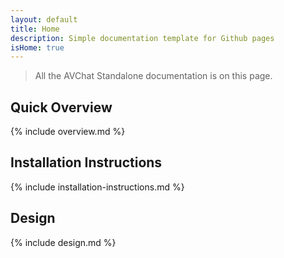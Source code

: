 ```yaml
---
layout: default
title: Home
description: Simple documentation template for Github pages
isHome: true
---
```


> All the AVChat Standalone documentation is on this page.

<section class="bs-docs-section" markdown="1">
  <h1 id="overview" class="page-header">Quick Overview</h1>
    {% include overview.md %}
</section>

<section class="bs-docs-section" markdown="1">
  <h1 id="installation-instructions" class="page-header">Installation Instructions</h1>
    {% include installation-instructions.md %}
</section>

<section class="bs-docs-section" markdown="1">
  <h1 id="Design" class="page-header">Design</h1>
    {% include design.md %}
</section>
